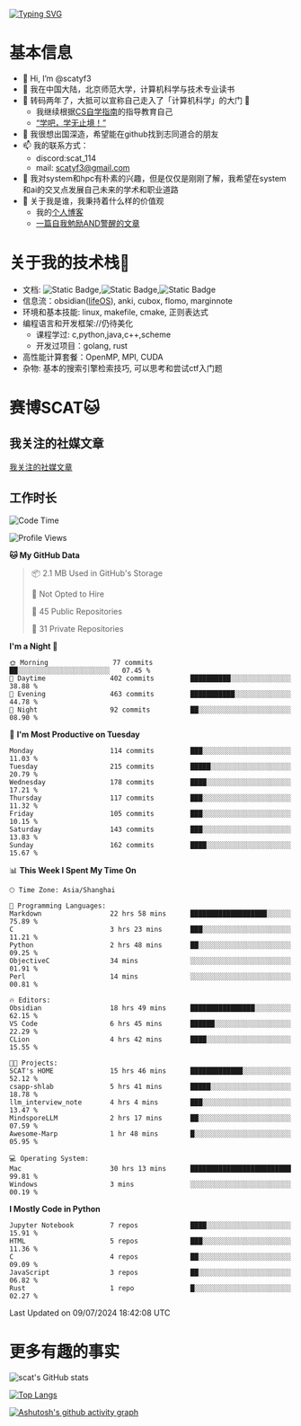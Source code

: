 [![Typing SVG](https://readme-typing-svg.demolab.com?font=Fira+Code&pause=1000&center=true&vCenter=true&multiline=true&width=470&height=98&lines=Across+the+Great+Wall+;we+can+reach+every+corner+in+the+world)](https://git.io/typing-svg)

# 基本信息
- 👋 Hi, I’m @scatyf3
- 👀 我在中国大陆，北京师范大学，计算机科学与技术专业读书
- 🌱 转码两年了，大抵可以宣称自己走入了「计算机科学」的大门 🥺
  - 我继续根据[CS自学指南](https://csdiy.wiki/)的指导教育自己 
  - [“学吧，学无止境！” ](https://www.acm.org/binaries/content/assets/education/cs2013_chinese.pdf)
- 💞️ 我很想出国深造，希望能在github找到志同道合的朋友
- 📫 我的联系方式：
  -   discord:scat_114
  -   mail: scatyf3@gmail.com
- 🌟 我对system和hpc有朴素的兴趣，但是仅仅是刚刚了解，我希望在system和ai的交叉点发展自己未来的学术和职业道路
- 🤔 关于我是谁，我秉持着什么样的价值观
  - 我的[个人博客](https://scatyfs-blog.gitbook.io/scats-blog)
  - [一篇自我勉励AND警醒的文章](https://www.zhihu.com/question/595969891/answer/3060352057)
 
# 关于我的技术栈🔧
- 文档: ![Static Badge](https://img.shields.io/badge/markdown-gray),![Static Badge](https://img.shields.io/badge/latex-gray),![Static Badge](https://img.shields.io/badge/marp-blue)
- 信息流：obsidian([lifeOS](https://github.com/quanru/obsidian-example-lifeos)), anki, cubox, flomo, marginnote
- 环境和基本技能: linux, makefile, cmake, 正则表达式
- 编程语言和开发框架://仍待美化
  - 课程学过: c,python,java,c++,scheme
  - 开发过项目：golang, rust
- 高性能计算套餐：OpenMP, MPI, CUDA 
- 杂物: 基本的搜索引擎检索技巧, 可以思考和尝试ctf入门题

# 赛博SCAT🐱

## 我关注的社媒文章
[我关注的社媒文章](https://www.notion.so/6379b986d4964818b078b0328b41f73b?v=19fc0e6483ec4fada09d6c68f7b20732)

## 工作时长
<!--START_SECTION:waka-->
![Code Time](http://img.shields.io/badge/Code%20Time-301%20hrs%2021%20mins-blue)

![Profile Views](http://img.shields.io/badge/Profile%20Views-0-blue)

**🐱 My GitHub Data** 

> 📦 2.1 MB Used in GitHub's Storage 
 > 
> 🚫 Not Opted to Hire
 > 
> 📜 45 Public Repositories 
 > 
> 🔑 31 Private Repositories 
 > 
**I'm a Night 🦉** 

```text
🌞 Morning                77 commits          ██░░░░░░░░░░░░░░░░░░░░░░░   07.45 % 
🌆 Daytime                402 commits         ██████████░░░░░░░░░░░░░░░   38.88 % 
🌃 Evening                463 commits         ███████████░░░░░░░░░░░░░░   44.78 % 
🌙 Night                  92 commits          ██░░░░░░░░░░░░░░░░░░░░░░░   08.90 % 
```
📅 **I'm Most Productive on Tuesday** 

```text
Monday                   114 commits         ███░░░░░░░░░░░░░░░░░░░░░░   11.03 % 
Tuesday                  215 commits         █████░░░░░░░░░░░░░░░░░░░░   20.79 % 
Wednesday                178 commits         ████░░░░░░░░░░░░░░░░░░░░░   17.21 % 
Thursday                 117 commits         ███░░░░░░░░░░░░░░░░░░░░░░   11.32 % 
Friday                   105 commits         ███░░░░░░░░░░░░░░░░░░░░░░   10.15 % 
Saturday                 143 commits         ███░░░░░░░░░░░░░░░░░░░░░░   13.83 % 
Sunday                   162 commits         ████░░░░░░░░░░░░░░░░░░░░░   15.67 % 
```


📊 **This Week I Spent My Time On** 

```text
🕑︎ Time Zone: Asia/Shanghai

💬 Programming Languages: 
Markdown                 22 hrs 58 mins      ███████████████████░░░░░░   75.89 % 
C                        3 hrs 23 mins       ███░░░░░░░░░░░░░░░░░░░░░░   11.21 % 
Python                   2 hrs 48 mins       ██░░░░░░░░░░░░░░░░░░░░░░░   09.25 % 
ObjectiveC               34 mins             ░░░░░░░░░░░░░░░░░░░░░░░░░   01.91 % 
Perl                     14 mins             ░░░░░░░░░░░░░░░░░░░░░░░░░   00.81 % 

🔥 Editors: 
Obsidian                 18 hrs 49 mins      ████████████████░░░░░░░░░   62.15 % 
VS Code                  6 hrs 45 mins       ██████░░░░░░░░░░░░░░░░░░░   22.29 % 
CLion                    4 hrs 42 mins       ████░░░░░░░░░░░░░░░░░░░░░   15.55 % 

🐱‍💻 Projects: 
SCAT's HOME              15 hrs 46 mins      █████████████░░░░░░░░░░░░   52.12 % 
csapp-shlab              5 hrs 41 mins       █████░░░░░░░░░░░░░░░░░░░░   18.78 % 
llm_interview_note       4 hrs 4 mins        ███░░░░░░░░░░░░░░░░░░░░░░   13.47 % 
MindsporeLLM             2 hrs 17 mins       ██░░░░░░░░░░░░░░░░░░░░░░░   07.59 % 
Awesome-Marp             1 hr 48 mins        █░░░░░░░░░░░░░░░░░░░░░░░░   05.95 % 

💻 Operating System: 
Mac                      30 hrs 13 mins      █████████████████████████   99.81 % 
Windows                  3 mins              ░░░░░░░░░░░░░░░░░░░░░░░░░   00.19 % 
```

**I Mostly Code in Python** 

```text
Jupyter Notebook         7 repos             ████░░░░░░░░░░░░░░░░░░░░░   15.91 % 
HTML                     5 repos             ███░░░░░░░░░░░░░░░░░░░░░░   11.36 % 
C                        4 repos             ██░░░░░░░░░░░░░░░░░░░░░░░   09.09 % 
JavaScript               3 repos             ██░░░░░░░░░░░░░░░░░░░░░░░   06.82 % 
Rust                     1 repo              █░░░░░░░░░░░░░░░░░░░░░░░░   02.27 % 
```




 Last Updated on 09/07/2024 18:42:08 UTC
<!--END_SECTION:waka-->


# 更多有趣的事实 

![scat's GitHub stats](https://github-readme-stats.vercel.app/api?username=scatyf3&count_private=true&theme=synthwave)

[![Top Langs](https://github-readme-stats.vercel.app/api/top-langs/?username=scatyf3&layout=compact&langs_count=12&theme=synthwave&hide=javascript,html,css&size_weight=0.5&count_weight=0.5)](https://github.com/anuraghazra/github-readme-statss)

[![Ashutosh's github activity graph](https://github-readme-activity-graph.vercel.app/graph?username=scatyf3&theme=dracula)](https://github.com/ashutosh00710/github-readme-activity-graph)

<!---
scatfy3/scatfy3 is a ✨ special ✨ repository because its `README.md` (this file) appears on your GitHub profile.
You can click the Preview link to take a look at your changes.
--->
